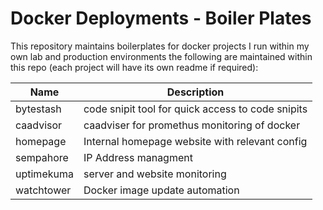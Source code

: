 # Docker Deployments - Boiler Plates

This repository maintains boilerplates for docker projects I run within my own lab and production environments the following are maintained within this repo (each project will have its own readme if required):

| Name | Description |
| -------- | ------- |
| bytestash | code snipit tool for quick access to code snipits |
| caadvisor | caadviser for promethus monitoring of docker |
| homepage | Internal homepage website with relevant config |
| sempahore | IP Address managment |
| uptimekuma | server and website monitoring |
| watchtower | Docker image update automation |
